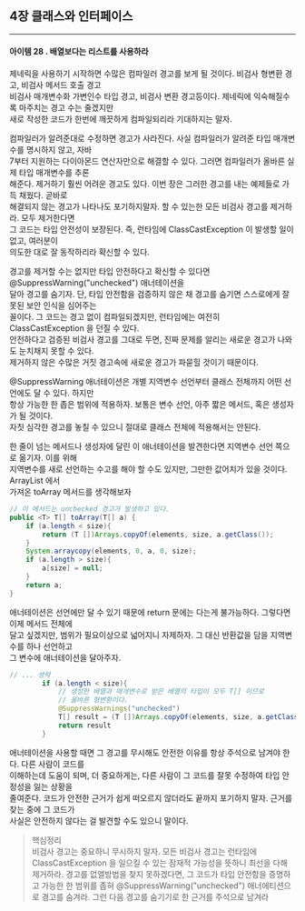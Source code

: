 ## 4장 클래스와 인터페이스

------------------

#### 아이템 28 . 배열보다는 리스트를 사용하라

제네릭을 사용하기 시작하면 수많은 컴파일러 경고를 보게 될 것이다. 비검사 형변환 경고, 비검사 메서드 호출 경고<br/>
비검사 매개변수화 가변인수 타입 경고, 비검사 변환 경고등이다. 제네릭에 익숙해질수록 마주치는 경고 수는 줄겠지만<br/>
새로 작성한 코드가 한번에 깨끗하게 컴파일되리라 기대하지는 말자.

컴파일러가 알려준대로 수정하면 경고가 사라진다. 사실 컴파일러가 알려준 타입 매개변수를 명시하지 않고, 자바<br/>
7부터 지원하는 다이아몬드 연산자만으로 해결할 수 있다. 그러면 컴파일러가 올바른 실제 타입 매개변수를 추론<br/>
해준다. 제거하기 훨씬 어려운 경고도 있다. 이번 장은 그러한 경고를 내는 예제들로 가득 채웠다. 곧바로<br/>
해결되지 않는 경고가 나타나도 포기하지말자. 할 수 있는한 모든 비검사 경고를 제거하라. 모두 제거한다면<br/>
그 코드는 타입 안전성이 보장된다. 즉, 런타임에 ClassCastException 이 발생할 일이 없고, 여러분이<br/>
의도한 대로 잘 동작하리라 확신할 수 있다.

경고를 제거할 수는 없지만 타입 안전하다고 확신할 수 있다면 @SuppressWarning("unchecked") 애너테이션을<br/>
달아 경고를 숨기자. 단, 타입 안전함을 검증하지 않은 채 경고를 숨기면 스스로에게 잘못된 보안 인식을 심어주는<br/>
꼴이다. 그 코드는 경고 없이 컴파일되겠지만, 런타임에는 여전히 ClassCastException 을 던질 수 있다.<br/>
안전하다고 검증된 비검사 경고를 그대로 두면, 진짜 문제를 알리는 새로운 경고가 나와도 눈치채지 못할 수 있다.<br/>
제거하지 않은 수많은 거짓 경고속에 새로운 경고가 파묻힐 것이기 때문이다.

@SuppressWarning 애너테이션은 개별 지역변수 선언부터 클래스 전체까지 어떤 선언에도 달 수 있다. 하지만<br/>
항상 가능한 한 좁은 범위에 적용하자. 보통은 변수 선언, 아주 짧은 메서드, 혹은 생성자가 될 것이다.<br/>
자칫 심각한 경고를 놓칠 수 있으니 절대로 클래스 전체에 적용해서는 안된다.

한 줄이 넘는 메서드나 생성자에 달린 이 애너테이션을 발견한다면 지역변수 선언 쪽으로 옮기자. 이를 위해<br/>
지역변수를 새로 선언하는 수고를 해야 할 수도 있지만, 그만한 값어치가 있을 것이다. ArrayList 에서 <br/>
가져온 toArray 메서드를 생각해보자
```java
// 이 메서드는 unchecked 경고가 발생하고 있다.
public <T> T[] toArray(T[] a) {
    if (a.length < size){
        return (T [])Arrays.copyOf(elements, size, a.getClass());
    }    
    System.arraycopy(elements, 0, a, 0, size);
    if (a.length > size){
        a[size] = null;    
    }
    return a;
}
```
애너테이션은 선언에만 달 수 있기 때문에 return 문에는 다는게 불가능하다. 그렇다면 이제 메서드 전체에<br/>
달고 싶겠지만, 범위가 필요이상으로 넓어지니 자제하자. 그 대신 반환값을 담을 지역변수를 하나 선언하고<br/>
그 변수에 애너테이션을 달아주자.
```java
// ... 생략
        if (a.length < size){
            // 생성한 배열과 매개변수로 받은 배열의 타입이 모두 T[] 이므로
            // 올바른 형변환이다.
            @SuppressWarnings("unchecked")
            T[] result = (T [])Arrays.copyOf(elements, size, a.getClass());
            return result
        }    
```
애너테이션을 사용할 때면 그 경고를 무시해도 안전한 이유를 항상 주석으로 남겨야 한다. 다른 사람이 코드를<br/>
이해하는데 도움이 되며, 더 중요하게는, 다른 사람이 그 코드를 잘못 수정하여 타입 안정성을 잃는 상황을<br/>
줄여준다. 코드가 안전한 근거가 쉽게 떠오르지 않더라도 끝까지 포기하지 말자. 근거를 찾는 중에 그 코드가<br/>
사실은 안전하지 않다는 걸 발견할 수도 있으니 말이다.

> 핵심정리<br/>
> 비검사 경고는 중요하니 무시하지 말자. 모든 비검사 경고는 런타임에 ClassCastException 을 일으킬 수
> 있는 잠재적 가능성을 뜻하니 최선을 다해 제거하라. 경고를 없앨방법을 찾지 못하겠다면, 그 코드가 타입
> 안전함을 증명하고 가능한 한 범위를 좁혀 @SuppressWarning("unchecked") 애너에티션으로 경고를 숨겨라.
> 그런 다음 경고를 숨기기로 한 근거를 주석으로 남겨라
